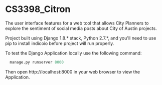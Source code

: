 # CS3398_Citron

The user interface features for a web tool that allows City Planners to explore the sentiment of social media posts
about City of Austin projects.

Project built using Django 1.8.* stack, Python 2.7.*, and you'll need to use pip to install indicoio before project
will run properly.

To test the Django Application locally use the following command:
```python
  manage.py runserver 8000
```
Then open http://localhost:8000 in your web browser to view the Application.
